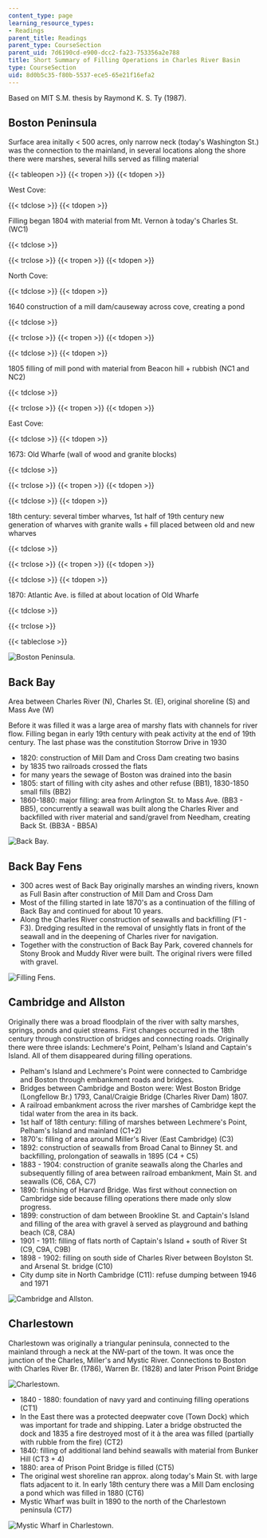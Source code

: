 ```yaml
---
content_type: page
learning_resource_types:
- Readings
parent_title: Readings
parent_type: CourseSection
parent_uid: 7d6190cd-e900-dcc2-fa23-753356a2e788
title: Short Summary of Filling Operations in Charles River Basin
type: CourseSection
uid: 8d0b5c35-f80b-5537-ece5-65e21f16efa2
---
```


Based on MIT S.M. thesis by Raymond K. S. Ty (1987).

Boston Peninsula
----------------

Surface area initally \< 500 acres, only narrow neck (today's Washington St.) was the connection to the mainland, in several locations along the shore there were marshes, several hills served as filling material

{{< tableopen >}}
{{< tropen >}}
{{< tdopen >}}


West Cove:


{{< tdclose >}}
{{< tdopen >}}


Filling began 1804 with material from Mt. Vernon à today's Charles St. (WC1)


{{< tdclose >}}

{{< trclose >}}
{{< tropen >}}
{{< tdopen >}}


North Cove:


{{< tdclose >}}
{{< tdopen >}}


1640 construction of a mill dam/causeway across cove, creating a pond


{{< tdclose >}}

{{< trclose >}}
{{< tropen >}}
{{< tdopen >}}



{{< tdclose >}}
{{< tdopen >}}


1805 filling of mill pond with material from Beacon hill + rubbish (NC1 and NC2)


{{< tdclose >}}

{{< trclose >}}
{{< tropen >}}
{{< tdopen >}}


East Cove:


{{< tdclose >}}
{{< tdopen >}}


1673: Old Wharfe (wall of wood and granite blocks)


{{< tdclose >}}

{{< trclose >}}
{{< tropen >}}
{{< tdopen >}}



{{< tdclose >}}
{{< tdopen >}}


18th century: several timber wharves, 1st half of 19th century new generation of wharves with granite walls + fill placed between old and new wharves


{{< tdclose >}}

{{< trclose >}}
{{< tropen >}}
{{< tdopen >}}



{{< tdclose >}}
{{< tdopen >}}


1870: Atlantic Ave. is filled at about location of Old Wharfe


{{< tdclose >}}

{{< trclose >}}

{{< tableclose >}}

![Boston Peninsula.](/courses/civil-and-environmental-engineering/1-012-introduction-to-civil-engineering-design-spring-2002/readings/fillingboston.jpg)

Back Bay
--------

Area between Charles River (N), Charles St. (E), original shoreline (S) and Mass Ave (W)

Before it was filled it was a large area of marshy flats with channels for river flow. Filling began in early 19th century with peak activity at the end of 19th century. The last phase was the constitution Storrow Drive in 1930

*   1820: construction of Mill Dam and Cross Dam creating two basins
*   by 1835 two railroads crossed the flats
*   for many years the sewage of Boston was drained into the basin
*   1805: start of filling with city ashes and other refuse (BB1), 1830-1850 small fills (BB2)
*   1860-1880: major filling: area from Arlington St. to Mass Ave. (BB3 - BB5), concurrently a seawall was built along the Charles River and backfilled with river material and sand/gravel from Needham, creating Back St. (BB3A - BB5A)

![Back Bay.](/courses/civil-and-environmental-engineering/1-012-introduction-to-civil-engineering-design-spring-2002/readings/fillingbackbay.jpg)

Back Bay Fens
-------------

*   300 acres west of Back Bay originally marshes an winding rivers, known as Full Basin after construction of Mill Dam and Cross Dam
*   Most of the filling started in late 1870's as a continuation of the filling of Back Bay and continued for about 10 years.
*   Along the Charles River construction of seawalls and backfilling (F1 - F3). Dredging resulted in the removal of unsightly flats in front of the seawall and in the deepening of Charles river for navigation.
*   Together with the construction of Back Bay Park, covered channels for Stony Brook and Muddy River were built. The original rivers were filled with gravel.

![Filling Fens.](/courses/civil-and-environmental-engineering/1-012-introduction-to-civil-engineering-design-spring-2002/readings/fillingfens.jpg)

Cambridge and Allston
---------------------

Originally there was a broad floodplain of the river with salty marshes, springs, ponds and quiet streams. First changes occurred in the 18th century through construction of bridges and connecting roads. Originally there were three islands: Lechmere's Point, Pelham's Island and Captain's Island. All of them disappeared during filling operations.

*   Pelham's Island and Lechmere's Point were connected to Cambridge and Boston through embankment roads and bridges.
*   Bridges between Cambridge and Boston were: West Boston Bridge (Longfellow Br.) 1793, Canal/Craigie Bridge (Charles River Dam) 1807.
*   A railroad embankment across the river marshes of Cambridge kept the tidal water from the area in its back.
*   1st half of 18th century: filling of marshes between Lechmere's Point, Pelham's Island and mainland (C1+2)
*   1870's: filling of area around Miller's River (East Cambridge) (C3)
*   1892: construction of seawalls from Broad Canal to Binney St. and backfilling, prolongation of seawalls in 1895 (C4 + C5)
*   1883 - 1904: construction of granite seawalls along the Charles and subsequently filling of area between railroad embankment, Main St. and seawalls (C6, C6A, C7)
*   1890: finishing of Harvard Bridge. Was first without connection on Cambridge side because filling operations there made only slow progress.
*   1899: construction of dam between Brookline St. and Captain's Island and filling of the area with gravel à served as playground and bathing beach (C8, C8A)
*   1901 - 1911: filling of flats north of Captain's Island + south of River St (C9, C9A, C9B)
*   1898 - 1902: filling on south side of Charles River between Boylston St. and Arsenal St. bridge (C10)
*   City dump site in North Cambridge (C11): refuse dumping between 1946 and 1971

![Cambridge and Allston.](/courses/civil-and-environmental-engineering/1-012-introduction-to-civil-engineering-design-spring-2002/readings/fillingcambridge.jpg)

Charlestown
-----------

Charlestown was originally a triangular peninsula, connected to the mainland through a neck at the NW-part of the town. It was once the junction of the Charles, Miller's and Mystic River. Connections to Boston with Charles River Br. (1786), Warren Br. (1828) and later Prison Point Bridge

![Charlestown.](/courses/civil-and-environmental-engineering/1-012-introduction-to-civil-engineering-design-spring-2002/readings/fillingcharlestown1.jpg)

*   1840 - 1880: foundation of navy yard and continuing filling operations (CT1)
*   In the East there was a protected deepwater cove (Town Dock) which was important for trade and shipping. Later a bridge obstructed the dock and 1835 a fire destroyed most of it à the area was filled (partially with rubble from the fire) (CT2)
*   1840: filling of additional land behind seawalls with material from Bunker Hill (CT3 + 4)
*   1880: area of Prison Point Bridge is filled (CT5)
*   The original west shoreline ran approx. along today's Main St. with large flats adjacent to it. In early 18th century there was a Mill Dam enclosing a pond which was filled in 1880 (CT6)
*   Mystic Wharf was built in 1890 to the north of the Charlestown peninsula (CT7)

![Mystic Wharf in Charlestown.](/courses/civil-and-environmental-engineering/1-012-introduction-to-civil-engineering-design-spring-2002/readings/fillingcharlestown2.jpg)